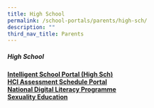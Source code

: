 ```yaml
---
title: High School
permalink: /school-portals/parents/high-sch/
description: ""
third_nav_title: Parents
---
```

##### High School

**[Intelligent School Portal (High Sch)](https://isphs.hci.edu.sg/)**<br>
**[HCI Assessment Schedule Portal](http://apps.hci.edu.sg/booking)**<br>
**[National Digital Literacy Programme](https://sites.google.com/hci.edu.sg/hci-ndlp)**<br>
**[Sexuality Education](https://sites.google.com/hci.edu.sg/hcised/home)**